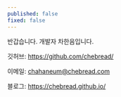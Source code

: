 ```yaml
---
published: false
fixed: false
---
```


반갑습니다. 개발자 차한음입니다.

깃허브: https://github.com/chebread/

이메일: chahaneum@chebread.com

블로그: https://chebread.github.io/